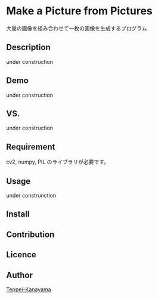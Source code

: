 Make a Picture from Pictures
====

大量の画像を組み合わせて一枚の画像を生成するプログラム

## Description

under construction

## Demo

under construction

## VS. 

under construction

## Requirement

cv2, numpy, PIL のライブラリが必要です。 

## Usage

under construnction

## Install

## Contribution

## Licence

## Author

[Teppei-Kanayama](https://github.com/Teppei-Kanayama)
